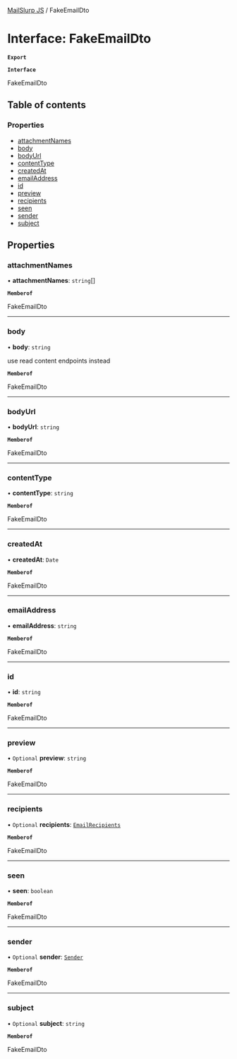 [MailSlurp JS](../README.md) / FakeEmailDto

# Interface: FakeEmailDto

**`Export`**

**`Interface`**

FakeEmailDto

## Table of contents

### Properties

- [attachmentNames](FakeEmailDto.md#attachmentnames)
- [body](FakeEmailDto.md#body)
- [bodyUrl](FakeEmailDto.md#bodyurl)
- [contentType](FakeEmailDto.md#contenttype)
- [createdAt](FakeEmailDto.md#createdat)
- [emailAddress](FakeEmailDto.md#emailaddress)
- [id](FakeEmailDto.md#id)
- [preview](FakeEmailDto.md#preview)
- [recipients](FakeEmailDto.md#recipients)
- [seen](FakeEmailDto.md#seen)
- [sender](FakeEmailDto.md#sender)
- [subject](FakeEmailDto.md#subject)

## Properties

### attachmentNames

• **attachmentNames**: `string`[]

**`Memberof`**

FakeEmailDto

___

### body

• **body**: `string`

use read content endpoints instead

**`Memberof`**

FakeEmailDto

___

### bodyUrl

• **bodyUrl**: `string`

**`Memberof`**

FakeEmailDto

___

### contentType

• **contentType**: `string`

**`Memberof`**

FakeEmailDto

___

### createdAt

• **createdAt**: `Date`

**`Memberof`**

FakeEmailDto

___

### emailAddress

• **emailAddress**: `string`

**`Memberof`**

FakeEmailDto

___

### id

• **id**: `string`

**`Memberof`**

FakeEmailDto

___

### preview

• `Optional` **preview**: `string`

**`Memberof`**

FakeEmailDto

___

### recipients

• `Optional` **recipients**: [`EmailRecipients`](EmailRecipients.md)

**`Memberof`**

FakeEmailDto

___

### seen

• **seen**: `boolean`

**`Memberof`**

FakeEmailDto

___

### sender

• `Optional` **sender**: [`Sender`](Sender.md)

**`Memberof`**

FakeEmailDto

___

### subject

• `Optional` **subject**: `string`

**`Memberof`**

FakeEmailDto
